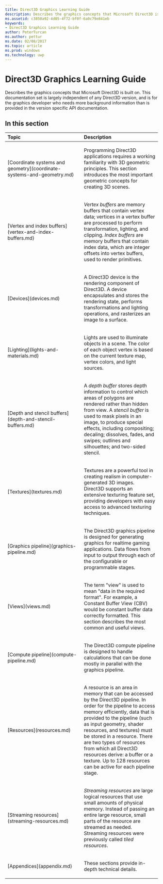 ---title: Direct3D Graphics Learning Guidedescription: Describes the graphics concepts that Microsoft Direct3D is built on.ms.assetid: c3850a92-4d05-4f72-bf0f-6a0c79e841ebkeywords:- Direct3D Graphics Learning Guideauthor: PeterTurcanms.author: petturms.date: 02/08/2017ms.topic: articlems.prod: windowsms.technology: uwp---# Direct3D Graphics Learning GuideDescribes the graphics concepts that Microsoft Direct3D is built on. This documentation set is largely independent of any Direct3D version, and is for the graphics developer who needs more background information than is provided in the version specific API documentation.## <span id="in-this-section"></span>In this section<table><colgroup><col width="50%" /><col width="50%" /></colgroup><thead><tr class="header"><th align="left">Topic</th><th align="left">Description</th></tr></thead><tbody><tr class="odd"><td align="left"><p>[Coordinate systems and geometry](coordinate-systems-and-geometry.md)</p></td><td align="left"><p>Programming Direct3D applications requires a working familiarity with 3D geometric principles. This section introduces the most important geometric concepts for creating 3D scenes.</p></td></tr><tr class="even"><td align="left"><p>[Vertex and index buffers](vertex-and-index-buffers.md)</p></td><td align="left"><p><em>Vertex buffers</em> are memory buffers that contain vertex data; vertices in a vertex buffer are processed to perform transformation, lighting, and clipping. <em>Index buffers</em> are memory buffers that contain index data, which are integer offsets into vertex buffers, used to render primitives.</p></td></tr><tr class="odd"><td align="left"><p>[Devices](devices.md)</p></td><td align="left"><p>A Direct3D device is the rendering component of Direct3D. A device encapsulates and stores the rendering state, performs transformations and lighting operations, and rasterizes an image to a surface.</p></td></tr><tr class="even"><td align="left"><p>[Lighting](lights-and-materials.md)</p></td><td align="left"><p>Lights are used to illuminate objects in a scene. The color of each object vertex is based on the current texture map, vertex colors, and light sources.</p></td></tr><tr class="odd"><td align="left"><p>[Depth and stencil buffers](depth-and-stencil-buffers.md)</p></td><td align="left"><p>A <em>depth buffer</em> stores depth information to control which areas of polygons are rendered rather than hidden from view. A <em>stencil buffer</em> is used to mask pixels in an image, to produce special effects, including compositing; decaling; dissolves, fades, and swipes; outlines and silhouettes; and two-sided stencil.</p></td></tr><tr class="even"><td align="left"><p>[Textures](textures.md)</p></td><td align="left"><p>Textures are a powerful tool in creating realism in computer-generated 3D images. Direct3D supports an extensive texturing feature set, providing developers with easy access to advanced texturing techniques.</p></td></tr><tr class="odd"><td align="left"><p>[Graphics pipeline](graphics-pipeline.md)</p></td><td align="left"><p>The Direct3D graphics pipeline is designed for generating graphics for realtime gaming applications. Data flows from input to output through each of the configurable or programmable stages.</p></td></tr><tr class="even"><td align="left"><p>[Views](views.md)</p></td><td align="left"><p>The term &quot;view&quot; is used to mean &quot;data in the required format&quot;. For example, a Constant Buffer View (CBV) would be constant buffer data correctly formatted. This section describes the most common and useful views.</p></td></tr><tr class="odd"><td align="left"><p>[Compute pipeline](compute-pipeline.md)</p></td><td align="left"><p>The Direct3D compute pipeline is designed to handle calculations that can be done mostly in parallel with the graphics pipeline.</p></td></tr><tr class="even"><td align="left"><p>[Resources](resources.md)</p></td><td align="left"><p>A resource is an area in memory that can be accessed by the Direct3D pipeline. In order for the pipeline to access memory efficiently, data that is provided to the pipeline (such as input geometry, shader resources, and textures) must be stored in a resource. There are two types of resources from which all Direct3D resources derive: a buffer or a texture. Up to 128 resources can be active for each pipeline stage.</p></td></tr><tr class="odd"><td align="left"><p>[Streaming resources](streaming-resources.md)</p></td><td align="left"><p><em>Streaming resources</em> are large logical resources that use small amounts of physical memory. Instead of passing an entire large resource, small parts of the resource are streamed as needed. Streaming resources were previously called <em>tiled resources</em>.</p></td></tr><tr class="even"><td align="left"><p>[Appendices](appendix.md)</p></td><td align="left"><p>These sections provide in-depth technical details.</p></td></tr></tbody></table>   